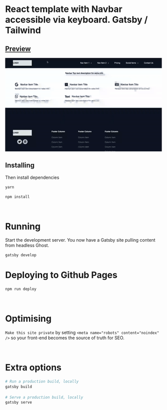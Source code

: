 # React template with Navbar accessible via keyboard. Gatsby / Tailwind

## [Preview](https://accessible-navbar-react.netlify.app/)

![alt text](https://github.com/dzinemon/temp-plate/blob/master/vid.gif?raw=true)

## Installing

Then install dependencies

```bash
yarn
```

```bash
npm install
```

&nbsp;

# Running

Start the development server. You now have a Gatsby site pulling content from headless Ghost.

```bash
gatsby develop
```

# Deploying to Github Pages

```bash
npm run deploy
```
&nbsp;

# Optimising

`Make this site private` by setting `<meta name="robots" content="noindex" />` so your front-end becomes the source of truth for SEO.

&nbsp;

# Extra options

```bash
# Run a production build, locally
gatsby build

# Serve a production build, locally
gatsby serve
```